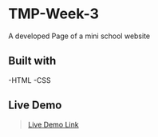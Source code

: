 # TMP-Week-3 
A developed Page of a mini school website
<br />

## Built with
-HTML
-CSS

## Live Demo
>[Live Demo Link](https://kaludavid.github.io/TMP-Week-3/)
